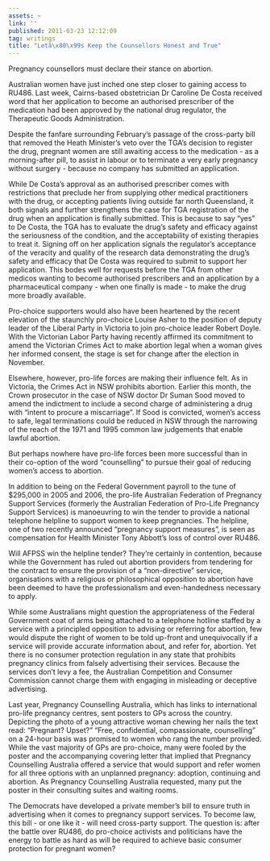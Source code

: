 ```yaml
---
assets: ~
link: ''
published: 2011-03-23 12:12:09
tag: writings
title: "Letâ\x80\x99s Keep the Counsellors Honest and True"
---
```

Pregnancy counsellors must declare their stance on abortion.

Australian women have just inched one step closer to gaining access to
RU486. Last week, Cairns-based obstetrician Dr Caroline De Costa
received word that her application to become an authorised prescriber of
the medication had been approved by the national drug regulator, the
Therapeutic Goods Administration.

Despite the fanfare surrounding February’s passage of the cross-party
bill that removed the Heath Minister’s veto over the TGA’s decision to
register the drug, pregnant women are still awaiting access to the
medication - as a morning-after pill, to assist in labour or to
terminate a very early pregnancy without surgery - because no company
has submitted an application.

While De Costa’s approval as an authorised prescriber comes with
restrictions that preclude her from supplying other medical
practitioners with the drug, or accepting patients living outside far
north Queensland, it both signals and further strengthens the case for
TGA registration of the drug when an application is finally submitted.
This is because to say “yes” to De Costa, the TGA has to evaluate the
drug’s safety and efficacy against the seriousness of the condition, and
the acceptability of existing therapies to treat it. Signing off on her
application signals the regulator’s acceptance of the veracity and
quality of the research data demonstrating the drug’s safety and
efficacy that De Costa was required to submit to support her
application. This bodes well for requests before the TGA from other
medicos wanting to become authorised prescribers and an application by a
pharmaceutical company - when one finally is made - to make the drug
more broadly available.

Pro-choice supporters would also have been heartened by the recent
elevation of the staunchly pro-choice Louise Asher to the position of
deputy leader of the Liberal Party in Victoria to join pro-choice leader
Robert Doyle. With the Victorian Labor Party having recently affirmed
its commitment to amend the Victorian Crimes Act to make abortion legal
when a woman gives her informed consent, the stage is set for change
after the election in November.

Elsewhere, however, pro-life forces are making their influence felt. As
in Victoria, the Crimes Act in NSW prohibits abortion. Earlier this
month, the Crown prosecutor in the case of NSW doctor Dr Suman Sood
moved to amend the indictment to include a second charge of
administering a drug with “intent to procure a miscarriage”. If Sood is
convicted, women’s access to safe, legal terminations could be reduced
in NSW through the narrowing of the reach of the 1971 and 1995 common
law judgements that enable lawful abortion.

But perhaps nowhere have pro-life forces been more successful than in
their co-option of the word “counselling” to pursue their goal of
reducing women’s access to abortion.

In addition to being on the Federal Government payroll to the tune of
$295,000 in 2005 and 2006, the pro-life Australian Federation of
Pregnancy Support Services (formerly the Australian Federation of
Pro-Life Pregnancy Support Services) is manoeuvring to win the tender to
provide a national telephone helpline to support women to keep
pregnancies. The helpline, one of two recently announced “pregnancy
support measures”, is seen as compensation for Health Minister Tony
Abbott’s loss of control over RU486.

Will AFPSS win the helpline tender? They’re certainly in contention,
because while the Government has ruled out abortion providers from
tendering for the contract to ensure the provision of a “non-directive”
service, organisations with a religious or philosophical opposition to
abortion have been deemed to have the professionalism and
even-handedness necessary to apply.

While some Australians might question the appropriateness of the Federal
Government coat of arms being attached to a telephone hotline staffed by
a service with a principled opposition to advising or referring for
abortion, few would dispute the right of women to be told up-front and
unequivocally if a service will provide accurate information about, and
refer for, abortion. Yet there is no consumer protection regulation in
any state that prohibits pregnancy clinics from falsely advertising
their services. Because the services don’t levy a fee, the Australian
Competition and Consumer Commission cannot charge them with engaging in
misleading or deceptive advertising.

Last year, Pregnancy Counselling Australia, which has links to
international pro-life pregnancy centres, sent posters to GPs across the
country. Depicting the photo of a young attractive woman chewing her
nails the text read: “Pregnant? Upset?” “Free, confidential,
compassionate, counselling” on a 24-hour basis was promised to women who
rang the number provided. While the vast majority of GPs are pro-choice,
many were fooled by the poster and the accompanying covering letter that
implied that Pregnancy Counselling Australia offered a service that
would support and refer women for all three options with an unplanned
pregnancy: adoption, continuing and abortion. As Pregnancy Counselling
Australia requested, many put the poster in their consulting suites and
waiting rooms.

The Democrats have developed a private member’s bill to ensure truth in
advertising when it comes to pregnancy support services. To become law,
this bill - or one like it - will need cross-party support. The question
is: after the battle over RU486, do pro-choice activists and politicians
have the energy to battle as hard as will be required to achieve basic
consumer protection for pregnant women?